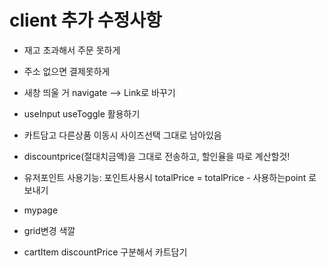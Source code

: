 # client 추가 수정사항
- 재고 초과해서 주문 못하게
- 주소 없으면 결제못하게
- 새창 띄울 거 navigate --> Link로 바꾸기
- useInput useToggle 활용하기
- 카트담고 다른상품 이동시 사이즈선택 그대로 남아있음
- discountprice(절대치금액)을 그대로 전송하고,
  할인율을 따로 계산할것!
- 유저포인트 사용기능: 포인트사용시 totalPrice = totalPrice - 사용하는point 로 보내기
- mypage
- grid변경 색깔


- cartItem discountPrice 구분해서 카트담기